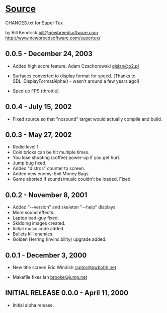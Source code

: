 # [Source](https://github.com/BackupTheBerlios/supertux-svn/blob/5ba0fbd57bade22caaa96418a6e1e0f2d89edc3a/trunk/supertux/CHANGES.txt)

CHANGES.txt for Super Tux

by Bill Kendrick
bill@newbreedsoftware.com
http://www.newbreedsoftware.com/supertux/

0.0.5 - December 24, 2003
-----------
  * Added high score feature.
    Adam Czachorowski <gislan@o2.pl>

  * Surfaces converted to display format for speed.
    (Thanks to SDL_DisplayFormatAlpha() - wasn't around a few years ago!)

  * Sped up FPS (throttle)


0.0.4 - July 15, 2002
---------------------
  * Fixed source so that "nosound" target would actually compile and build.


0.0.3 - May 27, 2002
--------------------
  * Redid level 1.
  * Coin bricks can be hit multiple times.
  * You lose shooting (coffee) power-up if you get hurt.
  * Jump bug fixed.
  * Added "distros" counter to screen.
  * Added new enemy: Evil Money Bags
  * Game aborted if sounds/music couldn't be loaded.  Fixed.


0.0.2 - November 8, 2001
------------------------
  * Added "--version" and skeleton "--help" displays
  * More sound effects.
  * Laptop bad-guy fixed.
  * Skidding images created.
  * Initial music code added.
  * Bullets kill enemies.
  * Golden Herring (invincibility) upgrade added.


0.0.1 - December 3, 2000
------------------------
  * New title screen
    Eric Windish <raptor@bwbohh.net>

  * Makefile fixes
    Ian <brooke@jump.net>


INITIAL RELEASE 0.0.0 - April 11, 2000
--------------------------------------
  * Initial alpha release.
